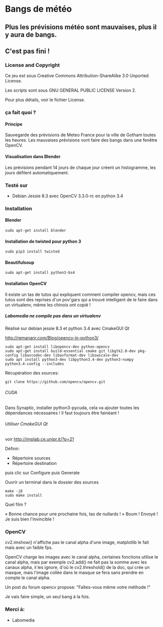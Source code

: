 # Bangs de météo
## Plus les prévisions météo sont mauvaises, plus il y aura de bangs.

## C'est pas fini !

### License and Copyright

Ce jeu est sous Creative Commons Attribution-ShareAlike 3.0 Unported License.

Les scripts sont sous GNU GENERAL PUBLIC LICENSE Version 2.

Pour plus détails, voir le fichier License.

### ça fait quoi ?
#### Principe
Sauvegarde des prévisions de Meteo France pour la ville de Gotham toutes les heures.
Les mauvaises prévisions vont faire des bangs dans une fenêtre OpenCV.

#### Visualisation dans Blender
Les prévisions pendant 14 jours de chaque jour créent un histogramme, les jours défilent automatiquement.

### Testé sur
* Debian Jessie 8.3 avec OpenCV 3.3.0-rc en python 3.4


### Installation
#### Blender

~~~text
sudo apt-get install blender
~~~

#### Installation de twisted pour python 3

~~~text
sudo pip3 install twisted
~~~

#### Beautifulsoup

~~~text
sudo apt-get install python3-bs4
~~~

#### Installation OpenCV
Il existe un tas de tutos qui expliquent comment compiler opencv, mais ces tutos sont des reprises d'un pov'gars qui a trouvé intelligent de le faire dans un virtualenv, même les chinois ont copié !

##### Labomedia ne compile pas dans un virtualenv
Réalisé sur debian jessie 8.3 et python 3.4 avec CmakeGUI Qt

http://remananr.com/Blog/opencv-in-python3/

~~~text
sudo apt-get install libopencv-dev python-opencv
sudo apt-get install build-essential cmake git libgtk2.0-dev pkg-config libavcodec-dev libavformat-dev libswscale-dev
sudo apt install python3-dev libpython3.4-dev python3-numpy
python3.4-config --includes
~~~

Récupération des sources:

~~~text
git clone https://github.com/opencv/opencv.git
~~~

###### CUDA
Dans Synaptic, installer python3-pycuda, cela va ajouter toutes les dépendances nécessaires !
Il faut toujours être fainéant !


###### Utiliser CmakeGUI Qt

voir http://implab.ce.unipr.it/?p=21

Définir:

* Répertoire sources
* Répertoire destination

puis clic sur Configure puis Generate

Ouvrir un terminal dans le dossier des sources

~~~text
make -j8
sudo make install
~~~

Quel film ?

« Bonne chance pour une prochaine fois, tas de nullards ! » Boum ! Envoyé ! Je suis bien l'invincible !

### OpenCV
cv2.imshow() n'affiche pas le canal alpha d'une image, matplotlib le fait mais avec un faible fps.

OpenCV charge les images avec le canal alpha, certaines fonctions utilise le canal alpha,
mais par exemple cv2.add() ne fait pas la somme avec les canaux alpha, il les ignore,
d'où le cv2.threshold() de la doc, qui crée un masque, mais l'image collée dans le masque se fera
sans prendre en compte le canal alpha.

Un post du forum opencv propose:
"Faîtes-vous même votre méthode !"

Je vais faire simple, un seul bang à la fois.

### Merci à:

* Labomedia


